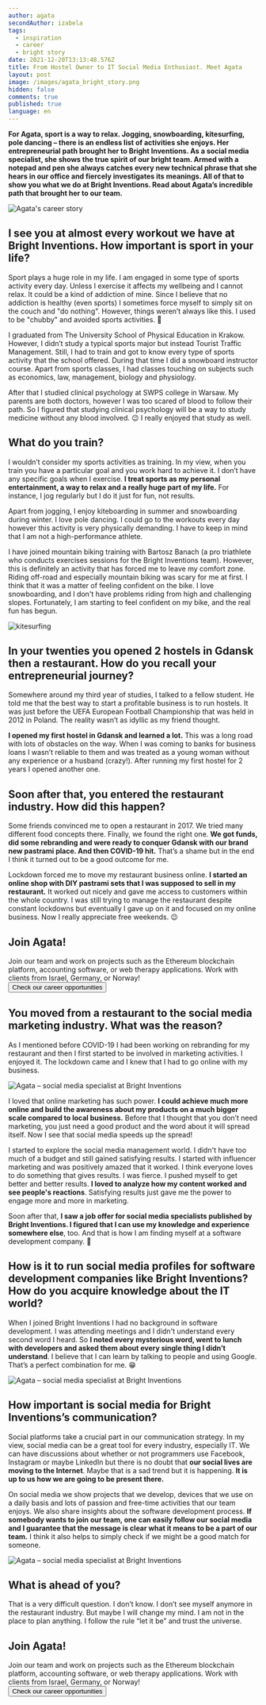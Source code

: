 ```yaml
---
author: agata
secondAuthor: izabela
tags:
  - inspiration
  - career
  - bright story
date: 2021-12-20T13:13:48.576Z
title: From Hostel Owner to IT Social Media Enthusiast. Meet Agata
layout: post
image: /images/agata_bright_story.png
hidden: false
comments: true
published: true
language: en
---
```

**For Agata, sport is a way to relax. Jogging, snowboarding, kitesurfing, pole dancing – there is an endless list of activities she enjoys. Her entrepreneurial path brought her to Bright Inventions. As a social media specialist, she shows the true spirit of our bright team. Armed with a notepad and pen she always catches every new technical phrase that she hears in our office and fiercely investigates its meanings. All of that to show you what we do at Bright Inventions. Read about Agata’s incredible path that brought her to our team.**

![Agata's career story](/images/agata_bright_story.png)

## I see you at almost every workout we have at Bright Inventions. How important is sport in your life?

Sport plays a huge role in my life. I am engaged in some type of sports activity every day. Unless I exercise it affects my wellbeing and I cannot relax. It could be a kind of addiction of mine. Since I believe that no addiction is healthy (even sports) I sometimes force myself to simply sit on the couch and "do nothing". However, things weren’t always like this. I used to be "chubby" and avoided sports activities. 🙂

I graduated from The University School of Physical Education in Krakow. However, I didn’t study a typical sports major but instead Tourist Traffic Management. Still, I had to train and got to know every type of sports activity that the school offered. During that time I did a snowboard instructor course. Apart from sports classes, I had classes touching on subjects such as economics, law, management, biology and physiology. 

After that I studied clinical psychology at SWPS college in Warsaw. My parents are both doctors, however I was too scared of blood to follow their path. So I figured that studying clinical psychology will be a way to study medicine without any blood involved. 😉  I really enjoyed that study as well. 

## What do you train?

I wouldn’t consider my sports activities as training. In my view, when you train you have a particular goal and you work hard to achieve it. I don’t have any specific goals when I exercise. **I treat sports as my personal entertainment, a way to relax and a really huge part of my life.** For instance, I jog regularly but I do it just for fun, not results. 

Apart from jogging, I enjoy kiteboarding in summer and snowboarding during winter. I love pole dancing. I could go to the workouts every day however this activity is very physically demanding. I have to keep in mind that I am not a high-performance athlete. 

I have joined mountain biking training with Bartosz Banach (a pro triathlete who conducts exercises sessions for the Bright Inventions team). However, this is definitely an activity that has forced me to leave my comfort zone. Riding off-road and especially mountain biking was scary for me at first. I think that it was a matter of feeling confident on the bike. I love snowboarding, and I don't have problems riding from high and challenging slopes. Fortunately, I am starting to feel confident on my bike, and the real fun has begun.

![kitesurfing](/images/kitesurfing_agata.jpeg)

## In your twenties you opened 2 hostels in Gdansk then a restaurant. How do you recall your entrepreneurial journey?

Somewhere around my third year of studies, I talked to a fellow student. He told me that the best way to start a profitable business is to run hostels. It was just before the UEFA European Football Championship that was held in 2012 in Poland. The reality wasn’t as idyllic as my friend thought. 

**I opened my first hostel in Gdansk and learned a lot.** This was a long road with lots of obstacles on the way. When I was coming to banks for business loans I wasn’t reliable to them and was treated as a young woman without any experience or a husband (crazy!). After running my first hostel for 2 years I opened another one. 

## Soon after that, you entered the restaurant industry. How did this happen?

Some friends convinced me to open a restaurant in 2017. We tried many different food concepts there. Finally, we found the right one. **We got funds, did some rebranding and were ready to conquer Gdansk with our brand new pastrami place. And then COVID-19 hit.** That’s a shame but in the end I think it turned out to be a good outcome for me.

Lockdown forced me to move my restaurant business online. **I started an online shop with DIY pastrami sets that I was supposed to sell in my restaurant.** It worked out nicely and gave me access to customers within the whole country. I was still trying to manage the restaurant despite constant lockdowns but eventually I gave up on it and focused on my online business. Now I really appreciate free weekends. 😉

<div class='block-button'><h2>Join Agata!</h2><div>Join our team and work on projects such as the Ethereum blockchain platform, accounting software, or web therapy applications. Work with clients from Israel, Germany, or Norway!</div><a href="/career"><button>Check our career opportunities</button></a></div>

## You moved from a restaurant to the social media marketing industry. What was the reason?

As I mentioned before COVID-19 I had been working on rebranding for my restaurant and then I first started to be involved in marketing activities. I enjoyed it. The lockdown came and I knew that I had to go online with my business. 

![Agata – social media specialist at Bright Inventions](/images/agata_quote3.png)

I loved that online marketing has such power. **I could achieve much more online and build the awareness about my products on a much bigger scale compared to local business.** Before that I thought that you don’t need marketing, you just need a good product and the word about it will spread itself. Now I see that social media speeds up the spread! 

I started to explore the social media management world. I didn't have too much of a budget and still gained satisfying results. I started with influencer marketing and was positively amazed that it worked. I think everyone loves to do something that gives results. I was fierce. I pushed myself to get better and better results. **I loved to analyze how my content worked and see people's reactions**. Satisfying results just gave me the power to engage more and more in marketing. 

Soon after that, **I saw a job offer for social media specialists published by Bright Inventions. I figured that I can use my knowledge and experience somewhere else**, too. And that is how I am finding myself at a software development company. 🙂

## How is it to run social media profiles for software development companies like Bright Inventions? How do you acquire knowledge about the IT world?

When I joined Bright Inventions I had no background in software development. I was attending meetings and I didn't understand every second word I heard. So **I noted every mysterious word, went to lunch with developers and asked them about every single thing I didn’t understand**. I believe that I can learn by talking to people and using Google. That’s a perfect combination for me. 😁 

![Agata – social media specialist at Bright Inventions](/images/agata_quote.png)

## How important is social media for Bright Inventions’s communication?

Social platforms take a crucial part in our communication strategy. In my view, social media can be a great tool for every industry, especially IT. We can have discussions about whether or not programmers use Facebook, Instagram or maybe LinkedIn but there is no doubt that **our social lives are moving to the Internet**. Maybe that is a sad trend but it is happening. **It is up to us how we are going to be present there.** 

On social media we show projects that we develop, devices that we use on a daily basis and lots of passion and free-time activities that our team enjoys. We also share insights about the software development process. **If somebody wants to join our team, one can easily follow our social media and I guarantee that the message is clear what it means to be a part of our team.** I think it also helps to simply check if we might be a good match for someone. 

![Agata – social media specialist at Bright Inventions](/images/agata_quote2.png)

## What is ahead of you?

That is a very difficult question. I don’t know. I don’t see myself anymore in the restaurant industry. But maybe I will change my mind. I am not in the place to plan anything. I follow the rule “let it be” and trust the universe.

<div class='block-button'><h2>Join Agata!</h2><div>Join our team and work on projects such as the Ethereum blockchain platform, accounting software, or web therapy applications. Work with clients from Israel, Germany, or Norway!</div><a href="/career"><button>Check our career opportunities</button></a></div>
